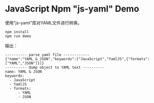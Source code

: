 JavaScript Npm "js-yaml" Demo
=============================

使用"js-yaml"库对YAML文件进行转换。

```
npm install
npm run demo
```

输出：

```
---------- parse yaml file ------------
{"name":"YAML & JSON","keywords":["JavaScript","YamlJS",{"formats":["YAML","JSON"]}]}
---------- dump object to YAML text ----------
name: YAML & JSON
keywords:
  - JavaScript
  - YamlJS
  - formats:
      - YAML
      - JSON
```